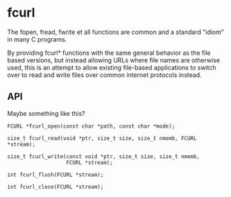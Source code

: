 # fcurl

The fopen, fread, fwrite et all functions are common and a standard "idiom" in
many C programs.

By providing fcurl* functions with the same general behavior as the file based
versions, but instead allowing URLs where file names are otherwise used, this
is an attempt to allow existing file-based applications to switch over to read
and write files over common internet protocols instead.

## API

Maybe something like this?

    FCURL *fcurl_open(const char *path, const char *mode);

    size_t fcurl_read(void *ptr, size_t size, size_t nmemb, FCURL *stream);

    size_t fcurl_write(const void *ptr, size_t size, size_t nmemb,
                       FCURL *stream);

    int fcurl_flush(FCURL *stream);

    int fcurl_close(FCURL *stream);
